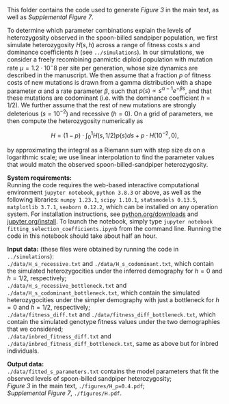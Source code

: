 This folder contains the code used to generate _Figure 3_ in the main text, as well as _Supplemental Figure 7_.

To determine which parameter combinations explain the levels of heterozygosity observed in the spoon-billed sandpiper population, we first simulate heterozygosity $H(s,h)$ across a range of fitness costs $s$ and dominance coefficients $h$ (see `../simulations`). In our simulations, we consider a freely recombining panmictic diploid population with mutation rate $\mu = 1.2 \cdot 10^-8$ per site per generation, whose size dynamics are described in the manuscript. We then assume that a fraction $p$ of fitness costs of new mutations is drawn from a gamma distribution with a shape parameter $\alpha$ and a rate parameter $\beta$, such that $p(s) \propto s^{\alpha-1}e^{-\beta s}$, and that these mutations are codominant (i.e. with the dominance coefficient $h=1/2$). We further assume that the rest of new mutations are strongly deleterious ($s=10^{-2}$) and recessive ($h=0$). On a grid of parameters, we then compute the heterozygosity numerically as  
```math
H=(1-p)\cdot \int_{0}^{1}H(s,1/2)p(s)ds+p\cdot H(10^{-2},0),
```
by approximating the integral as a Riemann sum with step size $ds$ on a logarithmic scale; we use linear interpolation to find the parameter values that would match the observed spoon-billed-sandpiper heterozygosity. 

**System requirements:**  
Running the code requires the web-based interactive computational environment `jupyter notebook`, `python 3.8.3` or above, as well as the following libraries: `numpy 1.23.1`, `scipy 1.10.1`, `statsmodels 0.13.5`, `matplotlib 3.7.1`, `seaborn 0.12.2`, which can be installed on any operation system. For installation instructions, see [python.org/downloads](https://www.python.org/downloads/) and [jupyter.org/install](https://jupyter.org/install). To launch the notebook, simply type `jupyter notebook fitting_selection_coefficients.ipynb` from the command line. Running the code in this notebook should take about half an hour. 

**Input data:** (these files were obtained by running the code in `../simulations`):  
`./data/H_s_recessive.txt` and `./data/H_s_codominant.txt`, which contain the simulated heterozygocities under the inferred demography for $h=0$ and $h=1/2$, respectively;  
`./data/H_s_recessive_bottleneck.txt` and `./data/H_s_codominant_bottleneck.txt`, which contain the simulated heterozygocities under the simpler demography with just a bottleneck for $h=0$ and $h=1/2$, respectively;  
`./data/fitness_diff.txt` and `./data/fitness_diff_bottleneck.txt`, which contain the simulated genotype fitness values under the two demographies that we considered;  
`./data/inbred_fitness_diff.txt` and `./data/inbred_fitness_diff_bottleneck.txt`, same as above but for inbred individuals.  

**Output data:**  
`./data/fitted_s_parameters.txt` contains the model parameters that fit the observed levels of spoon-billed sandpiper heterozygosity;  
_Figure 3_ in the main text, `./figures/H_p=0.4.pdf`;  
_Supplemental Figure 7_, `./figures/H.pdf`.  
